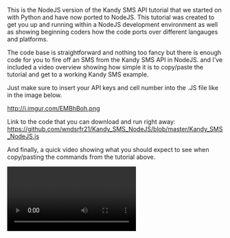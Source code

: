 
This is the NodeJS version of the Kandy SMS API tutorial that we started on with Python and have now ported to NodeJS. This tutorial was created to get you up and running within a NodeJS development environment as well as showing beginning coders how the code ports over different langauges and platforms. 

The code base is straightforward and nothing too fancy but there is enough code for you to fire off an SMS from the Kandy SMS API in NodeJS. and I’ve included a video overview showing how simple it is to copy/paste the tutorial and get to a working Kandy SMS example. 

Just make sure to insert your API keys and cell number into the .JS file like in the image below.

http://i.imgur.com/EMBhBoh.png

Link to the code that you can download and run right away: https://github.com/wndsrfr21/Kandy_SMS_NodeJS/blob/master/Kandy_SMS_NodeJS.js 

And finally, a quick video showing what you should expect to see when copy/pasting the commands from the tutorial above.

<video TBD>
